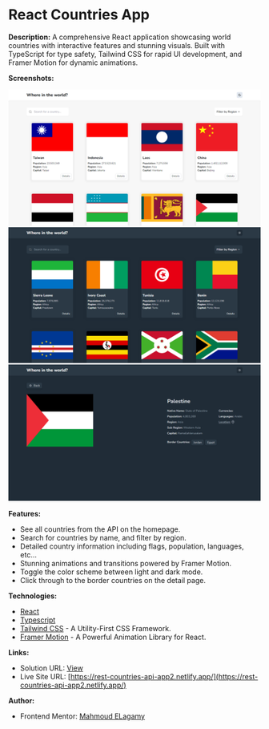 # React Countries App

**Description:**
A comprehensive React application showcasing world countries with interactive features and stunning visuals. Built with TypeScript for type safety, Tailwind CSS for rapid UI development, and Framer Motion for dynamic animations.

**Screenshots:**

![](src/assets/images/Rest-Countries-API-light.png)
![](src/assets/images/Rest-Countries-API-dark.png)
![](src/assets/images/Rest-Countries-API-details-page.png)

**Features:**

- See all countries from the API on the homepage.
- Search for countries by name, and filter by region.
- Detailed country information including flags, population, languages, etc...
- Stunning animations and transitions powered by Framer Motion.
- Toggle the color scheme between light and dark mode.
- Click through to the border countries on the detail page.

**Technologies:**

- [React](https://react.dev/)
- [Typescript](https://www.typescriptlang.org/)
- [Tailwind CSS](https://tailwindcss.com/) - A Utility-First CSS Framework.
- [Framer Motion](https://www.framer.com/motion/) - A Powerful Animation Library for React.

**Links:**

- Solution URL: [View](https://www.frontendmentor.io/solutions/explore-the-world-a-simple-react-app-powered-by-rest-countries-api-K6WuCYF4xr)
- Live Site URL: [https://rest-countries-api-app2.netlify.app/](https://rest-countries-api-app2.netlify.app/)

**Author:**

- Frontend Mentor: [Mahmoud ELagamy](https://www.frontendmentor.io/profile/Mahmoud-ElAgamy)
